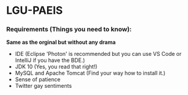 # LGU-PAEIS
### Requirements (Things you need to know):
**Same as the orginal but without any drama**
* IDE (Eclipse 'Photon' is recommended but you can use VS Code or IntelliJ if you have the BDE.)
* JDK 10 (Yes, you read that right!)
* MySQL and Apache Tomcat (Find your way how to install it.)
* Sense of patience
* Twitter gay sentiments
